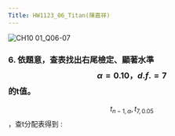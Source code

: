 ```yaml
---
Title: HW1123_06_Titan(陳嘉祥)
---
```


![CH10 01_Q06-07](https://github.com/user-attachments/assets/74b92515-7b2b-4730-83b4-26643982ad2e)

### 6. 依題意，查表找出右尾檢定、顯著水準 $$\alpha=0.10，d.f.=7$$的t值。

$$t_{n-1,\alpha} , t_{7,0.05}$$，查t分配表得到 : 
